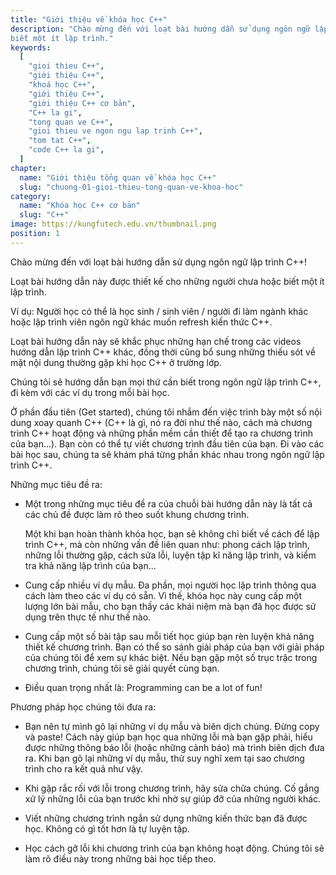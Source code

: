 ```yaml
---
title: "Giới thiệu về khóa học C++"
description: "Chào mừng đến với loạt bài hướng dẫn sử dụng ngôn ngữ lập trình C++! Loạt bài hướng dẫn này được thiết kế cho những người chưa hoặc
biết một ít lập trình."
keywords:
  [
    "gioi thieu C++",
    "giới thiệu C++",
    "khoá học C++",
    "giới thiệu C++",
    "giới thiệu C++ cơ bản",
    "C++ la gi",
    "tong quan ve C++",
    "gioi thieu ve ngon ngu lap trinh C++",
    "tom tat C++",
    "code C++ la gi",
  ]
chapter:
  name: "Giới thiệu tổng quan về khóa học C++"
  slug: "chuong-01-gioi-thieu-tong-quan-ve-khoa-hoc"
category:
  name: "Khóa học C++ cơ bản"
  slug: "C++"
image: https://kungfutech.edu.vn/thumbnail.png
position: 1
---
```


Chào mừng đến với loạt bài hướng dẫn sử dụng ngôn ngữ lập trình C++!

Loạt bài hướng dẫn này được thiết kế cho những người chưa hoặc
biết một ít lập trình.

Ví dụ: Người học có thể là học sinh / sinh viên / người đi làm ngành khác hoặc
lập trình viên ngôn ngữ khác muốn refresh kiến thức C++.

Loạt bài hướng dẫn này sẽ khắc phục những hạn chế trong các videos
hướng dẫn lập trình C++ khác, đồng thời cũng bổ sung những thiếu sót
về mặt nội dung thường gặp khi học C++ ở trường lớp.

Chúng tôi sẽ hướng dẫn bạn mọi thứ cần biết trong ngôn ngữ lập trình C++,
đi kèm với các ví dụ trong mỗi bài học.

Ở phần đầu tiên (Get started), chúng tôi nhắm đến việc trình bày
một số nội dung xoay quanh C++ (C++ là gì, nó ra đời như thế nào,
cách mà chương trình C++ hoạt động và những phần mềm cần thiết để tạo ra
chương trình của bạn...). Bạn còn có thể tự viết chương trình đầu tiên của bạn.
Đi vào các bài học sau, chúng ta sẽ khám phá từng phần khác nhau
trong ngôn ngữ lập trình C++.

Những mục tiêu đề ra:

  - Một trong những mục tiêu đề ra của chuỗi bài hướng dẫn này là
    tất cả các chủ đề được làm rõ theo suốt khung chương trình.

    Một khi bạn hoàn thành khóa học, bạn sẽ không chỉ biết về cách để
    lập trình C++, mà còn những vấn đề liên quan như: phong cách lập trình,
    những lỗi thường gặp, cách sửa lỗi, luyện tập kĩ năng lập trình,
    và kiểm tra khả năng lập trình của bạn...

  - Cung cấp nhiều ví dụ mẫu.
    Đa phần, mọi người học lập trình thông qua cách làm theo các ví dụ có sẵn.
    Vì thế, khóa học này cung cấp một lượng lớn bài mẫu, cho bạn thấy
    các khái niệm mà bạn đã học được sử dụng trên thực tế như thế nào.

  - Cung cấp một số bài tập sau mỗi tiết học giúp bạn rèn luyện khả năng
    thiết kế chương trình. Bạn có thể so sánh giải pháp của bạn với
    giải pháp của chúng tôi để xem sự khác biệt.
    Nếu bạn gặp một số trục trặc trong chương trình, chúng tôi sẽ
    giải quyết cùng bạn.

  - Điều quan trọng nhất là: Programming can be a lot of fun!

Phương pháp học chúng tôi đưa ra:

  - Bạn nên tự mình gõ lại những ví dụ mẫu và biên dịch chúng.
    Đừng copy và paste! Cách này giúp bạn học qua những lỗi mà bạn gặp phải,
    hiểu được những thông báo lỗi (hoặc những cảnh báo) mà trình biên dịch
    đưa ra. Khi bạn gõ lại những ví dụ mẫu, thử suy nghĩ xem tại sao
    chương trình cho ra kết quả như vậy.

  - Khi gặp rắc rối với lỗi trong chương trình, hãy sửa chữa chúng.
    Cố gắng xử lý những lỗi của bạn trước khi nhờ sự giúp đỡ của
    những người khác.

  - Viết những chương trình ngắn sử dụng những kiến thức bạn đã được học.
    Không có gì tốt hơn là tự luyện tập.

  - Học cách gỡ lỗi khi chương trình của bạn không hoạt động.
    Chúng tôi sẽ làm rõ điều này trong những bài học tiếp theo.
